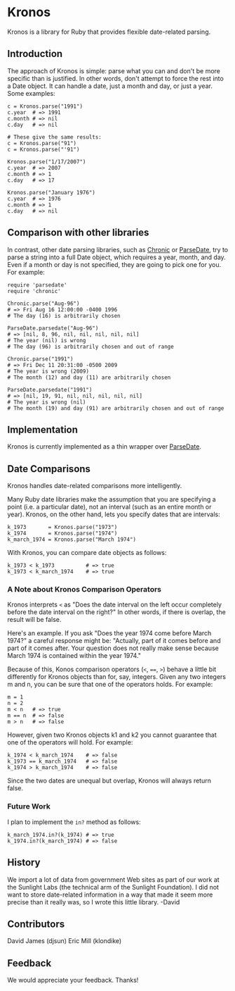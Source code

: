 # Kronos

Kronos is a library for Ruby that provides flexible date-related parsing. 

## Introduction

The approach of Kronos is simple: parse what you can and don't be more specific than is justified. In other words, don't attempt to force the rest into a Date object. It can handle a date, just a month and day, or just a year. Some examples:

    c = Kronos.parse("1991")
    c.year  # => 1991
    c.month # => nil
    c.day   # => nil

    # These give the same results:
    c = Kronos.parse("91")
    c = Kronos.parse("'91")
    
    Kronos.parse("1/17/2007")
    c.year  # => 2007
    c.month # => 1
    c.day   # => 17
    
    Kronos.parse("January 1976")
    c.year  # => 1976
    c.month # => 1
    c.day   # => nil

## Comparison with other libraries

In contrast, other date parsing libraries, such as [Chronic](http://github.com/mojombo/chronic) or [ParseDate](http://ruby-doc.org/stdlib/libdoc/parsedate/rdoc/index.html), try to parse a string into a full Date object, which requires a year, month, and day. Even if a month or day is not specified, they are going to pick one for you. For example:

    require 'parsedate'
    require 'chronic'

    Chronic.parse("Aug-96")
    # => Fri Aug 16 12:00:00 -0400 1996
    # The day (16) is arbitrarily chosen
    
    ParseDate.parsedate("Aug-96")
    # => [nil, 8, 96, nil, nil, nil, nil, nil]
    # The year (nil) is wrong
    # The day (96) is arbitrarily chosen and out of range
    
    Chronic.parse("1991")
    # => Fri Dec 11 20:31:00 -0500 2009
    # The year is wrong (2009)
    # The month (12) and day (11) are arbitrarily chosen
    
    ParseDate.parsedate("1991")
    # => [nil, 19, 91, nil, nil, nil, nil, nil]
    # The year is wrong (nil)
    # The month (19) and day (91) are arbitrarily chosen and out of range

## Implementation

Kronos is currently implemented as a thin wrapper over [ParseDate](http://ruby-doc.org/stdlib/libdoc/parsedate/rdoc/index.html).

## Date Comparisons

Kronos handles date-related comparisons more intelligently.

Many Ruby date libraries make the assumption that you are specifying a point (i.e. a particular date), not an interval (such as an entire month or year). Kronos, on the other hand, lets you specify dates that are intervals:

	k_1973       = Kronos.parse("1973")
	k_1974       = Kronos.parse("1974")
	k_march_1974 = Kronos.parse("March 1974")

With Kronos, you can compare date objects as follows:

	k_1973 < k_1973          # => true
    k_1973 < k_march_1974    # => true

### A Note about Kronos Comparison Operators

Kronos interprets `<` as "Does the date interval on the left occur completely before the date interval on the right?" In other words, if there is overlap, the result will be false.

Here's an example. If you ask "Does the year 1974 come before March 1974?" a careful response might be: "Actually, part of it comes before and part of it comes after. Your question does not really make sense because March 1974 is contained within the year 1974."

Because of this, Konos comparison operators (`<`, `==`, `>`) behave a little bit differently for Kronos objects than for, say, integers. Given any two integers m and n, you can be sure that one of the operators holds. For example:

	m = 1
	n = 2
	m < n   # => true
	m == n  # => false
	m > n   # => false

However, given two Kronos objects k1 and k2 you cannot guarantee that one of the operators will hold. For example:

    k_1974 < k_march_1974    # => false
    k_1973 == k_march_1974   # => false
	k_1974 > k_march_1974    # => false

Since the two dates are unequal but overlap, Kronos will always return false.

### Future Work

I plan to implement the `in?` method as follows:

	k_march_1974.in?(k_1974) # => true
	k_1974.in?(k_march_1974) # => false

## History

We import a lot of data from government Web sites as part of our work at the Sunlight Labs (the technical arm of the Sunlight Foundation). I did not want to store date-related information in a way that made it seem more precise than it really was, so I wrote this little library. -David

## Contributors

David James (djsun)
Eric Mill (klondike)

## Feedback

We would appreciate your feedback. Thanks!
